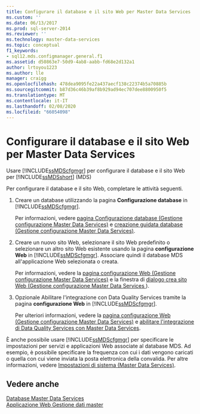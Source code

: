 ```yaml
---
title: Configurare il database e il sito Web per Master Data Services | Microsoft Docs
ms.custom: ''
ms.date: 06/13/2017
ms.prod: sql-server-2014
ms.reviewer: ''
ms.technology: master-data-services
ms.topic: conceptual
f1_keywords:
- sql12.mds.configmanager.general.f1
ms.assetid: d50863e7-50d9-4ab8-aabb-fd68e2d132a1
author: lrtoyou1223
ms.author: lle
manager: craigg
ms.openlocfilehash: 478dea9095fe22a437aecf138c22374b5a70885b
ms.sourcegitcommit: b87d36c46b39af8b929ad94ec707dee8800950f5
ms.translationtype: MT
ms.contentlocale: it-IT
ms.lasthandoff: 02/08/2020
ms.locfileid: "66054098"
---
```

# <a name="set-up-the-database-and-website-for-master-data-services"></a>Configurare il database e il sito Web per Master Data Services
  Usare [!INCLUDE[ssMDScfgmgr](../includes/ssmdscfgmgr-md.md)] per configurare il database e il sito Web per [!INCLUDE[ssMDSshort](../includes/ssmdsshort-md.md)] (MDS)  
  
 Per configurare il database e il sito Web, completare le attività seguenti.  
  
1.  Creare un database utilizzando la pagina **Configurazione database** in [!INCLUDE[ssMDScfgmgr](../includes/ssmdscfgmgr-md.md)].  
  
     Per informazioni, vedere [pagina Configurazione database &#40;Gestione configurazione Master Data Services&#41;](../../2014/master-data-services/database-configuration-page-master-data-services-configuration-manager.md) e [creazione guidata database &#40;Gestione configurazione Master Data Services&#41;](../../2014/master-data-services/create-database-wizard-master-data-services-configuration-manager.md).  
  
2.  Creare un nuovo sito Web, selezionare il sito Web predefinito o selezionare un altro sito Web esistente usando la pagina **configurazione Web** in [!INCLUDE[ssMDScfgmgr](../includes/ssmdscfgmgr-md.md)]. Associare quindi il database MDS all'applicazione Web selezionata o creata.  
  
     Per informazioni, vedere la [pagina configurazione Web &#40;Gestione configurazione Master Data Services&#41;](../../2014/master-data-services/web-configuration-page-master-data-services-configuration-manager.md) e la finestra di [dialogo crea sito Web &#40;Gestione configurazione Master Data Services ](../../2014/master-data-services/create-website-dialog-box-master-data-services-configuration-manager.md)&#41;.  
  
3.  Opzionale Abilitare l'integrazione con Data Quality Services tramite la pagina **configurazione Web** in [!INCLUDE[ssMDScfgmgr](../includes/ssmdscfgmgr-md.md)].  
  
     Per ulteriori informazioni, vedere la [pagina configurazione Web &#40;Gestione configurazione Master Data Services&#41;](../../2014/master-data-services/web-configuration-page-master-data-services-configuration-manager.md) e [abilitare l'integrazione di Data Quality Services con Master Data Services](install-windows/enable-data-quality-services-integration-with-master-data-services.md).  
  
 È anche possibile usare [!INCLUDE[ssMDScfgmgr](../includes/ssmdscfgmgr-md.md)] per specificare le impostazioni per servizi e applicazioni Web associate al database MDS. Ad esempio, è possibile specificare la frequenza con cui i dati vengono caricati o quella con cui viene inviata la posta elettronica della convalida. Per altre informazioni, vedere [Impostazioni di sistema &#40;Master Data Services&#41;](../../2014/master-data-services/system-settings-master-data-services.md).  
  
## <a name="see-also"></a>Vedere anche  
 [Database Master Data Services](../../2014/master-data-services/master-data-services-database.md)   
 [Applicazione Web Gestione dati master](../../2014/master-data-services/master-data-manager-web-application.md)  
  
  
